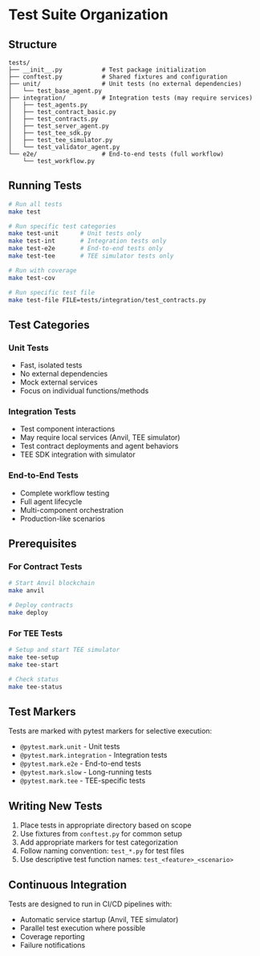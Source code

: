 # Test Suite Organization

## Structure

```
tests/
├── __init__.py           # Test package initialization
├── conftest.py           # Shared fixtures and configuration
├── unit/                 # Unit tests (no external dependencies)
│   └── test_base_agent.py
├── integration/          # Integration tests (may require services)
│   ├── test_agents.py
│   ├── test_contract_basic.py
│   ├── test_contracts.py
│   ├── test_server_agent.py
│   ├── test_tee_sdk.py
│   ├── test_tee_simulator.py
│   └── test_validator_agent.py
└── e2e/                  # End-to-end tests (full workflow)
    └── test_workflow.py
```

## Running Tests

```bash
# Run all tests
make test

# Run specific test categories
make test-unit      # Unit tests only
make test-int       # Integration tests only
make test-e2e       # End-to-end tests only
make test-tee       # TEE simulator tests only

# Run with coverage
make test-cov

# Run specific test file
make test-file FILE=tests/integration/test_contracts.py
```

## Test Categories

### Unit Tests
- Fast, isolated tests
- No external dependencies
- Mock external services
- Focus on individual functions/methods

### Integration Tests
- Test component interactions
- May require local services (Anvil, TEE simulator)
- Test contract deployments and agent behaviors
- TEE SDK integration with simulator

### End-to-End Tests
- Complete workflow testing
- Full agent lifecycle
- Multi-component orchestration
- Production-like scenarios

## Prerequisites

### For Contract Tests
```bash
# Start Anvil blockchain
make anvil

# Deploy contracts
make deploy
```

### For TEE Tests
```bash
# Setup and start TEE simulator
make tee-setup
make tee-start

# Check status
make tee-status
```

## Test Markers

Tests are marked with pytest markers for selective execution:

- `@pytest.mark.unit` - Unit tests
- `@pytest.mark.integration` - Integration tests
- `@pytest.mark.e2e` - End-to-end tests
- `@pytest.mark.slow` - Long-running tests
- `@pytest.mark.tee` - TEE-specific tests

## Writing New Tests

1. Place tests in appropriate directory based on scope
2. Use fixtures from `conftest.py` for common setup
3. Add appropriate markers for test categorization
4. Follow naming convention: `test_*.py` for test files
5. Use descriptive test function names: `test_<feature>_<scenario>`

## Continuous Integration

Tests are designed to run in CI/CD pipelines with:
- Automatic service startup (Anvil, TEE simulator)
- Parallel test execution where possible
- Coverage reporting
- Failure notifications